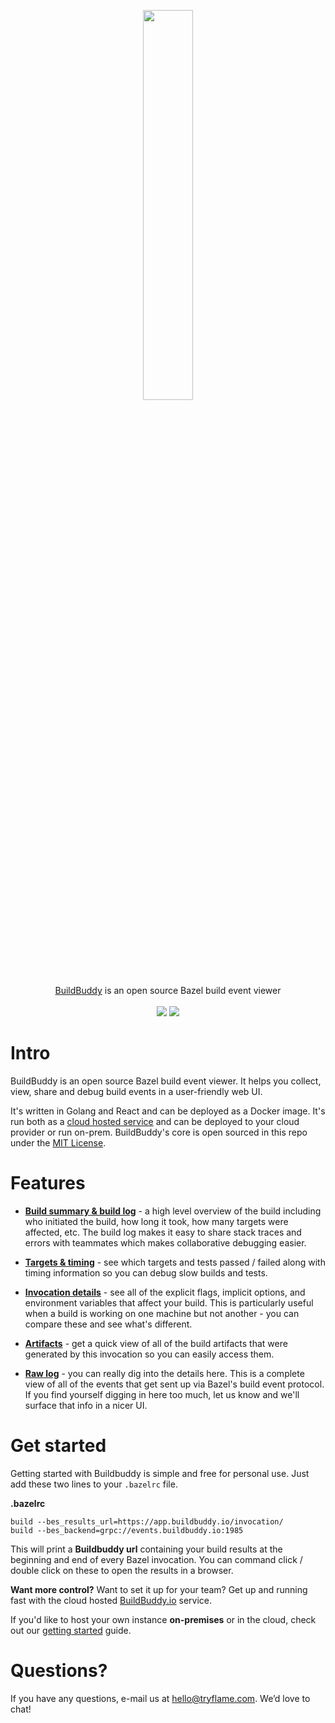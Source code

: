 <p align="center">
  <img width="40%" src="https://buildbuddy.io/images/header.png"><br/>
  <a href="https://buildbuddy.io">BuildBuddy</a> is an open source Bazel build event viewer<br/><br/>
  <img src="https://img.shields.io/badge/License-MIT-green.svg" />
  <img src="https://img.shields.io/github/workflow/status/tryflame/buildbuddy/CI" />
</p>

# Intro
BuildBuddy is an open source Bazel build event viewer. It helps you collect, view, share and debug build events in a user-friendly web UI.

It's written in Golang and React and can be deployed as a Docker image. It's run both as a [cloud hosted service](https://buildbuddy.io) and can be deployed to your cloud provider or run on-prem. BuildBuddy's core is open sourced in this repo under the [MIT License](https://github.com/tryflame/buildbuddy/blob/master/LICENSE).

# Features

- **[Build summary & build log](https://buildbuddy.io/preview/1-build_log.png)** - a high level overview of the build including who initiated the build, how long it took, how many targets were affected, etc. The build log makes it easy to share stack traces and errors with teammates which makes collaborative debugging easier.
 
- **[Targets & timing](https://buildbuddy.io/preview/2-targets.png)** - see which targets and tests passed / failed along with timing information so you can debug slow builds and tests.
 
- **[Invocation details](https://buildbuddy.io/preview/3-invocation_details.png)** - see all of the explicit flags, implicit options, and environment variables that affect your build. This is particularly useful when a build is working on one machine but not another - you can compare these and see what's different.
 
- **[Artifacts](https://buildbuddy.io/preview/4-artifacts.png)** - get a quick view of all of the build artifacts that were generated by this invocation so you can easily access them.
 
- **[Raw log](https://buildbuddy.io/preview/5-raw_log.png)** - you can really dig into the details here. This is a complete view of all of the events that get sent up via Bazel's build event protocol. If you find yourself digging in here too much, let us know and we'll surface that info in a nicer UI.

# Get started

Getting started with Buildbuddy is simple and free for personal use. Just add these two lines to your `.bazelrc` file.

**.bazelrc**
```
build --bes_results_url=https://app.buildbuddy.io/invocation/
build --bes_backend=grpc://events.buildbuddy.io:1985
```

This will print a **Buildbuddy url** containing your build results at the beginning and end of every Bazel invocation. You can command click / double click on these to open the results in a browser.

**Want more control?** Want to set it up for your team? Get up and running fast with the cloud hosted [BuildBuddy.io](https://buildbuddy.io) service.

If you'd like to host your own instance **on-premises** or in the cloud, check out our [getting started](https://github.com/tryflame/buildbuddy/blob/master/SETUP.md) guide.

# Questions?
If you have any questions, e-mail us at hello@tryflame.com. We’d love to chat!
